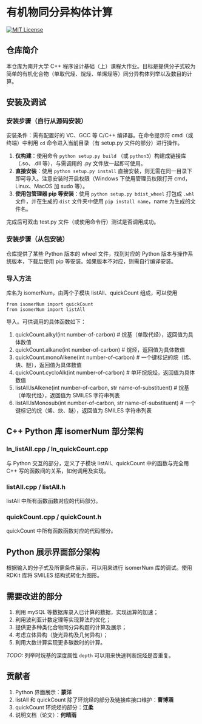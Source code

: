# 有机物同分异构体计算

[![MIT License](https://img.shields.io/badge/license-MIT-blue.svg?style=flat)](http://choosealicense.com/licenses/mit/)

## 仓库简介

本仓库为南开大学 C++ 程序设计基础（上）课程大作业。目标是提供分子式较为简单的有机化合物（单取代烃、烷烃、单烯烃等）同分异构体列举以及数目的计算。

## 安装及调试

### 安装步骤（自行从源码安装）

安装条件：需有配置好的 VC、GCC 等 C/C++ 编译器。在命令提示符 cmd（或终端）中利用 `cd` 命令进入当前目录（有 setup.py 文件的部分）进行操作。

1. **仅构建**：使用命令 `python setup.py build` （或 `python3`）构建成链接库（.so、.dll 等），与需调用的 .py 文件放一起即可使用。
2. **直接安装**：使用 `python setup.py install` 直接安装，则无需在同一目录下即可导入。注意安装时开启权限（Windows 下使用管理员权限打开 cmd，Linux、MacOS 加 sudo 等）。
3. **使用包管理器 pip 等安装**：使用 `python setup.py bdist_wheel` 打包成 `.whl` 文件，并在生成的 `dist` 文件夹中使用 `pip install name`，name 为生成的文件名。

完成后可双击 test.py 文件（或使用命令行）测试是否调用成功。

### 安装步骤（从包安装）

仓库提供了某些 Python 版本的 wheel 文件，找到对应的 Python 版本与操作系统版本，下载后使用 pip 等安装。如果版本不对应，则需自行编译安装。

### 导入方法

库名为 isomerNum，由两个子模块 listAll、quickCount 组成，可以使用

`from isomerNum import quickCount`  
`from isomerNum import listAll`

导入。可供调用的具体函数如下：

1. quickCount.alkyl(int number-of-carbon) # 烷基（单取代烃），返回值为具体数值
2. quickCount.alkane(int number-of-carbon) # 烷烃，返回值为具体数值
3. quickCount.monoAlkene(int number-of-carbon) # 一个键标记的烷（烯、炔、醚），返回值为具体数值
4. quickCount.cycloAlk(int number-of-carbon) # 单环烷烷烃，返回值为具体数值
4. listAll.lsAlkene(int number-of-carbon, str name-of-substituent) # 烷基（单取代烃），返回值为 SMILES 字符串列表
5. listAll.lsMonosub(int number-of-carbon, str name-of-substituent) # 一个键标记的烷（烯、炔、醚），返回值为 SMILES 字符串列表

## C++ Python 库 isomerNum 部分架构

### ln_listAll.cpp / ln_quickCount.cpp

与 Python 交互的部分，定义了子模块 listAll、quickCount 中的函数与完全用 C++ 写的函数间的关系，如何调用及实现。

### listAll.cpp / listAll.h

listAll 中所有函数函数对应的代码部分。

### quickCount.cpp / quickCount.h

quickCount 中所有函数函数对应的代码部分。

## Python 展示界面部分架构

根据输入的分子式及所需条件展示，可以用来进行 isomerNum 库的调试。使用 RDKit 库将 SMILES 结构式转化为图形。

## 需要改进的部分

1. 利用 mySQL 等数据库录入已计算的数据，实现运算的加速；
2. 利用波利亚计数定理等实现算法的优化；
3. 提供更多种类化合物同分异构题的计算及展示；
4. 考虑立体异构（旋光异构及几何异构）；
5. 利用大数计算实现更多碳数时的计算。

*TODO:* 列举时烷基的深度属性 `depth` 可以用来快速判断烷烃是否重复。

## 贡献者

1. Python 界面展示：**蒙洋**
2. listAll 和 quickCount 除了环烷烃的部分及链接库接口维护：**曹博涵**
3. quickCount 环烷烃的部分：**江柔**
4. 说明文档（论文）：**何晴雨**

